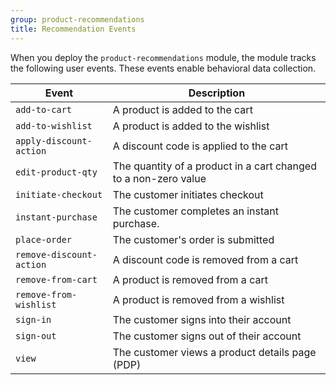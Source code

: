 ```yaml
---
group: product-recommendations
title: Recommendation Events
---
```


When you deploy the `product-recommendations` module, the module tracks the following user events. These events enable  behavioral data collection.

Event |Description
--- | ---
`add-to-cart` | A product is added to the cart
`add-to-wishlist` | A product is added to the wishlist
`apply-discount-action` | A discount code is applied to the cart
`edit-product-qty` | The quantity of a product in a cart changed to a non-zero value
`initiate-checkout` | The customer initiates checkout
`instant-purchase` | The customer completes an instant purchase.
`place-order` | The customer's order is submitted
`remove-discount-action` | A discount code is removed from a cart
`remove-from-cart` | A product is removed from a cart
`remove-from-wishlist` | A product is removed from a wishlist
`sign-in` | The customer signs into their account
`sign-out` | The customer signs out of their account
`view` | The customer views a product details page (PDP)
